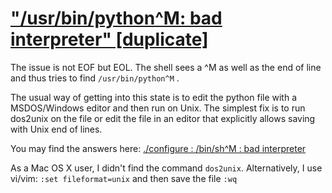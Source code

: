 # ["/usr/bin/python^M: bad interpreter" [duplicate]](https://stackoverflow.com/questions/9975011/usr-bin-pythonm-bad-interpreter)


The issue is not EOF but EOL. The shell sees a ^M as well as the end of line and thus tries to find `/usr/bin/python^M` .

The usual way of getting into this state is to edit the python file with a MSDOS/Windows editor and then run on Unix. The simplest fix is to run dos2unix on the file or edit the file in an editor that explicitly allows saving with Unix end of lines.


You may find the answers here: [./configure : /bin/sh^M : bad interpreter](https://stackoverflow.com/questions/2920416/configure-bin-shm-bad-interpreter)

As a Mac OS X user, I didn't find the command `dos2unix`. Alternatively, I use vi/vim: `:set fileformat=unix` and then save the file `:wq`